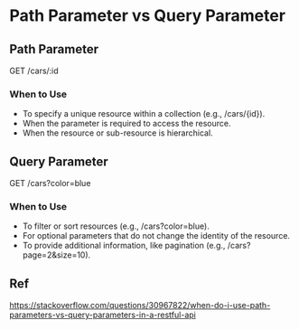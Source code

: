 # Path Parameter vs Query Parameter

## Path Parameter

GET /cars/:id

### When to Use

* To specify a unique resource within a collection (e.g., /cars/{id}).
* When the parameter is required to access the resource.
* When the resource or sub-resource is hierarchical.

## Query Parameter

GET /cars?color=blue

### When to Use

* To filter or sort resources (e.g., /cars?color=blue).
* For optional parameters that do not change the identity of the resource.
* To provide additional information, like pagination (e.g., /cars?page=2&size=10).

## Ref
https://stackoverflow.com/questions/30967822/when-do-i-use-path-parameters-vs-query-parameters-in-a-restful-api
